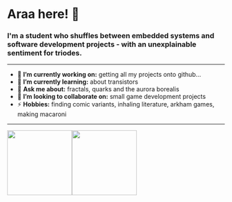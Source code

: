 <h1 align="left"> Araa here! 🪼 </h1>

<h3 align="left">  I'm a student who shuffles between embedded systems and software development projects - with an unexplainable sentiment for triodes. </h3>

---

- 🔭 **I’m currently working on:** getting all my projects onto github...
- 🌱 **I’m currently learning:** about transistors
- 💬 **Ask me about:** fractals, quarks and the aurora borealis 
- 👯 **I’m looking to collaborate on:** small game development projects
- ⚡ **Hobbies:** finding comic variants, inhaling literature, arkham games, making macaroni
  
---

<a href="https://dewith.co/"><img height="150px" src="https://github-readme-stats.vercel.app/api?username=dewith&show_icons=true&hide_title=true&hide_border=true&theme=gotham" /><img height="150px" src="https://github-readme-stats.vercel.app/api/top-langs/?username=dewith&show_icons=true&hide=jupyter-notebook,vue&layout=compact&langs_count=6&hide_title=true&hide_border=true&theme=gotham" /></a>


<!--
**Araa-A/Araa-A** is a ✨ _special_ ✨ repository because its `README.md` (this file) appears on your GitHub profile.

Here are some ideas to get you started:

- 🔭 I’m currently working on ...
- 🌱 I’m currently learning ...
- 👯 I’m looking to collaborate on ...
- 🤔 I’m looking for help with ...
- 💬 Ask me about ...
- 📫 How to reach me: ...
- 😄 Pronouns: ...
- ⚡ Fun fact: ...
-->
